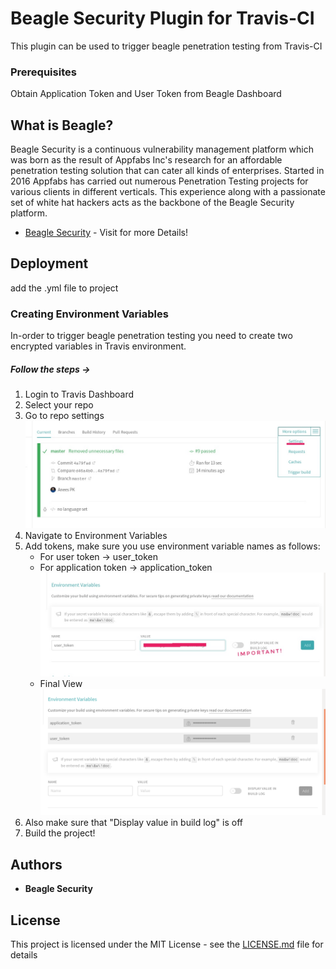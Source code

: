 
# Beagle Security Plugin for Travis-CI

This plugin can be used to trigger beagle penetration testing from Travis-CI

### Prerequisites

Obtain Application Token and User Token from Beagle Dashboard 

## What is Beagle?

Beagle Security is a continuous vulnerability management platform which was born as the result of Appfabs Inc's research for an affordable penetration testing solution that can cater all kinds of enterprises. Started in 2016 Appfabs has carried out numerous Penetration Testing projects for various clients in different verticals. This experience along with a passionate set of white hat hackers acts as the backbone of the Beagle Security platform. 

* [Beagle Security](https://beaglesecurity.com/) - Visit for more Details!

## Deployment

add the .yml file to project

### Creating Environment Variables
In-order to trigger beagle penetration testing you need to create two encrypted variables in Travis environment. 
##### Follow the steps ->
1. Login to Travis Dashboard
2. Select your repo
3. Go to repo settings 
	![Step 1](/images/1.jpeg)
5. Navigate to Environment Variables
6. Add tokens, make sure you use environment variable names as follows:
	* For user token -> user_token
	* For application token -> application_token
	![Step 2](/images/2.jpeg)
	* Final View 
	![Step 3](/images/3.png)
7. Also make sure that "Display value in build log" is off
8. Build the project! 
 
## Authors

* **Beagle Security**

## License

This project is licensed under the MIT License - see the [LICENSE.md](LICENSE.md) file for details



